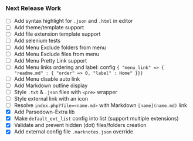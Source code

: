 ### Next Release Work

* [ ] Add syntax highlight for `.json` and `.html` in editor
* [ ] Add theme/template support
* [ ] Add file extension template support
* [ ] Add selenium tests
* [ ] Add Menu Exclude folders from menu
* [ ] Add Menu Exclude files from menu
* [ ] Add Menu Pretty Link support
* [ ] Add Menu links ordering and label: config `{ "menu_link" => { "readme.md" : { "order" => 0, "label" : Home" }}}`
* [ ] Add Menu disable auto link
* [ ] Add Markdown outline display
* [ ] Style `.txt` & `.json` files with `<pre>` wrapper
* [ ] Style external link with an icon
* [ ] Resolve `index.php?file=<name.md>` with Markdown `[name](name.md)` link
* [x] Add Parsedown-Extra lib
* [x] Make `default_ext_list` config into list (support multiple extensions)
* [x] Validate and prevent hidden (dot) files/folders creation
* [x] Add external config file `.marknotes.json` override
